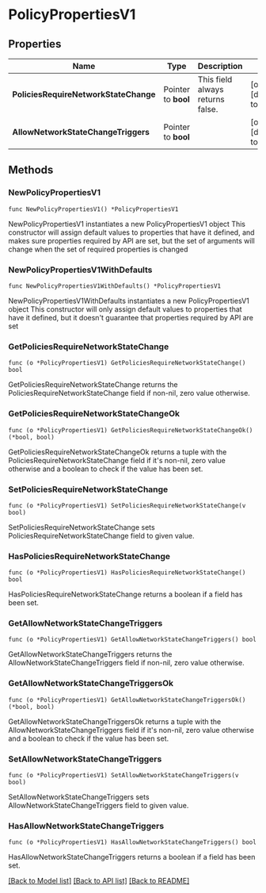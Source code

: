 # PolicyPropertiesV1

## Properties

Name | Type | Description | Notes
------------ | ------------- | ------------- | -------------
**PoliciesRequireNetworkStateChange** | Pointer to **bool** | This field always returns false. | [optional] [default to false]
**AllowNetworkStateChangeTriggers** | Pointer to **bool** |  | [optional] [default to true]

## Methods

### NewPolicyPropertiesV1

`func NewPolicyPropertiesV1() *PolicyPropertiesV1`

NewPolicyPropertiesV1 instantiates a new PolicyPropertiesV1 object
This constructor will assign default values to properties that have it defined,
and makes sure properties required by API are set, but the set of arguments
will change when the set of required properties is changed

### NewPolicyPropertiesV1WithDefaults

`func NewPolicyPropertiesV1WithDefaults() *PolicyPropertiesV1`

NewPolicyPropertiesV1WithDefaults instantiates a new PolicyPropertiesV1 object
This constructor will only assign default values to properties that have it defined,
but it doesn't guarantee that properties required by API are set

### GetPoliciesRequireNetworkStateChange

`func (o *PolicyPropertiesV1) GetPoliciesRequireNetworkStateChange() bool`

GetPoliciesRequireNetworkStateChange returns the PoliciesRequireNetworkStateChange field if non-nil, zero value otherwise.

### GetPoliciesRequireNetworkStateChangeOk

`func (o *PolicyPropertiesV1) GetPoliciesRequireNetworkStateChangeOk() (*bool, bool)`

GetPoliciesRequireNetworkStateChangeOk returns a tuple with the PoliciesRequireNetworkStateChange field if it's non-nil, zero value otherwise
and a boolean to check if the value has been set.

### SetPoliciesRequireNetworkStateChange

`func (o *PolicyPropertiesV1) SetPoliciesRequireNetworkStateChange(v bool)`

SetPoliciesRequireNetworkStateChange sets PoliciesRequireNetworkStateChange field to given value.

### HasPoliciesRequireNetworkStateChange

`func (o *PolicyPropertiesV1) HasPoliciesRequireNetworkStateChange() bool`

HasPoliciesRequireNetworkStateChange returns a boolean if a field has been set.

### GetAllowNetworkStateChangeTriggers

`func (o *PolicyPropertiesV1) GetAllowNetworkStateChangeTriggers() bool`

GetAllowNetworkStateChangeTriggers returns the AllowNetworkStateChangeTriggers field if non-nil, zero value otherwise.

### GetAllowNetworkStateChangeTriggersOk

`func (o *PolicyPropertiesV1) GetAllowNetworkStateChangeTriggersOk() (*bool, bool)`

GetAllowNetworkStateChangeTriggersOk returns a tuple with the AllowNetworkStateChangeTriggers field if it's non-nil, zero value otherwise
and a boolean to check if the value has been set.

### SetAllowNetworkStateChangeTriggers

`func (o *PolicyPropertiesV1) SetAllowNetworkStateChangeTriggers(v bool)`

SetAllowNetworkStateChangeTriggers sets AllowNetworkStateChangeTriggers field to given value.

### HasAllowNetworkStateChangeTriggers

`func (o *PolicyPropertiesV1) HasAllowNetworkStateChangeTriggers() bool`

HasAllowNetworkStateChangeTriggers returns a boolean if a field has been set.


[[Back to Model list]](../README.md#documentation-for-models) [[Back to API list]](../README.md#documentation-for-api-endpoints) [[Back to README]](../README.md)


